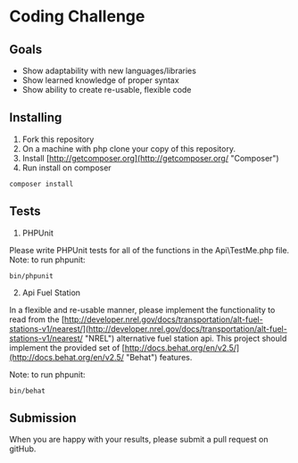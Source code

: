 # Coding Challenge

## Goals

+ Show adaptability with new languages/libraries
+ Show learned knowledge of proper syntax
+ Show ability to create re-usable, flexible code

## Installing

1. Fork this repository
2. On a machine with php clone your copy of this repository.
3. Install [http://getcomposer.org](http://getcomposer.org/ "Composer")
4. Run install on composer
```
composer install
```

## Tests

1. PHPUnit

Please write PHPUnit tests for all of the functions in the Api\TestMe.php file.
Note: to run phpunit:
```
bin/phpunit
```

2. Api Fuel Station

In a flexible and re-usable manner, please implement the functionality to read from the
[http://developer.nrel.gov/docs/transportation/alt-fuel-stations-v1/nearest/](http://developer.nrel.gov/docs/transportation/alt-fuel-stations-v1/nearest/ "NREL") alternative fuel station api.
This project should implement the provided set of [http://docs.behat.org/en/v2.5/](http://docs.behat.org/en/v2.5/ "Behat")
features.

Note: to run phpunit:
```
bin/behat
```

## Submission
When you are happy with your results, please submit a pull request on gitHub.
